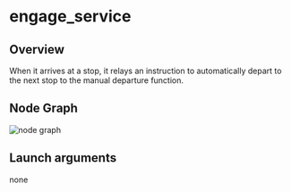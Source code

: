 # engage_service

## Overview
When it arrives at a stop, it relays an instruction to automatically depart to the next stop to the manual departure function.

## Node Graph
![node graph](http://www.plantuml.com/plantuml/proxy?cache=no&src=https://raw.githubusercontent.com/tier4/engage_service/main/docs/node_graph.pu)

## Launch arguments
none